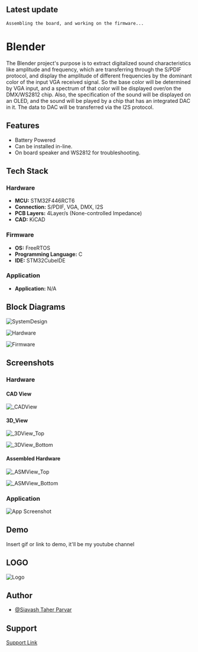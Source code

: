 
## Latest update


``
Assembling the board, and working on the firmware...
``


# Blender

The Blender project's purpose is to extract digitalized sound characteristics like amplitude and frequency, which are transferring through the S/PDIF protocol, and display the amplitude of different frequencies by the dominant color of the input VGA received signal. So the base color will be determined by VGA input, and a spectrum of that color will be displayed over/on the DMX/WS2812 chip. Also, the specification of the sound will be displayed on an OLED, and the sound will be played by a chip that has an integrated DAC in it. The data to DAC will be transferred via the I2S protocol.

## Features

- Battery Powered
- Can be installed in-line.
- On board speaker and WS2812 for troubleshooting.

## Tech Stack

### Hardware

- **MCU:** STM32F446RCT6
- **Connection:** S/PDIF, VGA, DMX, I2S
- **PCB Layers:** 4Layer/s (None-controlled Impedance)
- **CAD:** KiCAD

### Firmware

- **OS:** FreeRTOS
- **Programming Language:** C
- **IDE:** STM32CubeIDE

### Application

- **Application:** N/A



## Block Diagrams

![SystemDesign](https://github.com/mend0z0/Blender/blob/main/Document/Block%20Diagrams/_FBD_SYS_Blender_v1.0.svg)

![Hardware](https://github.com/mend0z0/Blender/blob/main/Document/Block%20Diagrams/_FBD_HW_Blender_v1.0.svg)

![Firmware](https://github.com/mend0z0/Blender/blob/main/Document/Block%20Diagrams/_FBD_FW_Blender_v1.0.svg)


## Screenshots

### Hardware

#### CAD View

![_CADView](https://github.com/mend0z0/Blender/blob/main/Document/Media%20Content/Hardware%20Pictures/CAD%20View/_CADView_Blender_v1.0.svg)

#### 3D_View

![_3DView_Top](https://github.com/mend0z0/Blender/blob/main/Document/Media%20Content/Hardware%20Pictures/3D%20View/_3DView_Top_Blender_v1.0.png)

![_3DView_Bottom](https://github.com/mend0z0/Blender/blob/main/Document/Media%20Content/Hardware%20Pictures/3D%20View/_3DView_Bottom_Blender_v1.0.png)
 
#### Assembled Hardware

![_ASMView_Top](https://github.com/mend0z0/Blender/blob/main/Document/Media%20Content/Hardware%20Pictures/Assembled%20Hardware/_ASMView_Top_Blender_v1.0.jpeg)

![_ASMView_Bottom](https://github.com/mend0z0/Blender/blob/main/Document/Media%20Content/Hardware%20Pictures/Assembled%20Hardware/_ASMView_Bottom_Blender_v1.0.jpeg)

### Application
![App Screenshot](https://github.com/mend0z0)


## Demo

Insert gif or link to demo, it'll be my youtube channel

## LOGO

![Logo](https://github.com/mend0z0/Blender/blob/main/LOGO.png)


## Author

- [@Siavash Taher Parvar](https://www.linkedin.com/in/mend0z0)


## Support

[Support Link](https://github.com/sponsors/mend0z0)

